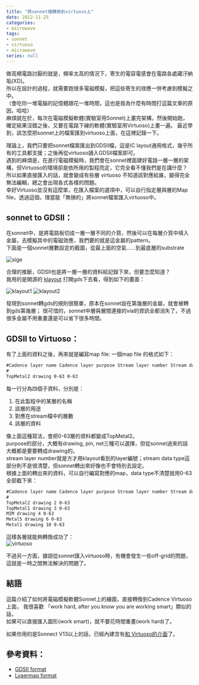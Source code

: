 ```yaml
---
title: "將sonnet檔轉換到virtuoso上"
date: 2012-11-25
categories:
- microwave
tags:
- sonnet
- virtuoso
- microwave
series: null
---
```


做高頻電路討厭的就是，頻率太高的情況下，寄生的電容電感會在電路各處藏汙納垢(XD)。  
所以在設計的過程，就需要跑很多電磁模擬，把這些寄生的效應一併考慮到模擬之中。  
（會吃你一堆電腦的記憶體跟花一堆時間，這也是我為什麼有時間打這篇文章的原因，哈哈）  
麻煩就在於，每次在電磁模擬軟體(實驗室用Sonnet)上畫完架構，然後開始跑，確定結果沒錯之後，又要在電路下線的軟體(實驗室用Virtuoso)上畫一遍。
最近學到，該怎麼把sonnet上的檔案匯到virtuoso上面，在這裡記錄一下。  
<!--more-->

理論上，我們只要把sonnet檔案匯出到GDSII檔，這是IC layout通用格式，幾乎所有的工具都支援；之後再從virtuoso讀入GDSII檔案即可。  
遇到的麻煩是，在進行電磁模擬時，我們會在sonnet裡面建好電路一層一層的架構，但Virtuoso的環境卻是依所用的製程而定，它完全看不懂我們是在講什麼？  
所以如果直接匯入的話，就會變成有些層 virtuoso 不知道該對應給誰，變得完全無法編輯，總之會出現各式各樣的問題。  
幸好Virtuoso並沒有這麼笨，在匯入檔案的選項中，可以自行指定層與層的Map file，透過這個，理當能「無損的」將sonnet檔案匯入virtuoso中。  

## sonnet to GDSII：  
在sonnet中，是將電路板切成一層一層不同的介質，然後可以在每層介質中填入金屬，去模擬其中的電磁效應，我們要的就是這金屬的pattern。  
下面是一個sonnet層數設定的截圖，從最上面的空氣……到最底層的substrate  

![sige](/images/posts/sonnet2virtuoso/sige.jpg)

合理的推斷，GDSII也是將一層一層的資料給記錄下來，但要怎麼知道？  
我用的是開源的 [klayout](https://www.klayout.de) 打開gds下去看，得到如下的畫面：  

![klayout1](/images/posts/sonnet2virtuoso/kl1.png)
![klayout2](/images/posts/sonnet2virtuoso/kl2.png)

發現到sonnet轉gds的規則很簡單，原本在sonnet設在第幾層的金屬，就會被轉到gds第幾層；
很可惜的，sonnet中層與層間連接的via的資訊全都消失了，不過很多金屬不用重畫還是可以省下很多時間。  

## GDSII to Virtuoso：  
有了上面的資料之後，再來就是編寫map file: 一個map file 的格式如下：  
```txt
#Cadence layer name Cadence layer purpose Stream layer number Stream data type
#
TopMetal2 drawing 0-63 0-63
```

每一行分為四個子資料，分別是：

1. 在此製程中的某層的名稱
2. 該層的用途
3. 對應在stream檔中的層數
4. 該層的資料  

像上面這種寫法，會把0-63層的資料都變成TopMetal2。  
purpose的部分，大概有drawing, pin, net三種可以選擇，但從sonnet過來的話大概都是要要轉成drawing的。  
stream layer number就是方才用klayout看到的layer編號；stream data type這部分則不是很清楚，但sonnet轉出來好像也不會特別去設定。  
根據上面的轉出來的資料，可以自行編寫對應的map，data type不清楚就用0-63全部截下來：  
```txt
#Cadence layer name Cadence layer purpose Stream layer number Stream data type
#
TopMetal2 drawing 2 0-63
TopMetal1 drawing 3 0-63
MIM drawing 4 0-63
Metal5 drawing 6 0-63
Metal1 drawing 10 0-63
```
這樣各層就能夠轉換成功了：  
![virtuoso](/images/posts/sonnet2virtuoso/virtuoso.png)

不過另一方面，據說從sonnet匯入virtuoso時，有機會發生一些off-grid的問題，這就是一時之間無法解決的問題了。  

## 結語
這篇介紹了如何將電磁模擬軟體Sonnet上的繪圖，直接轉換到Cadence Virtuoso上面，
我很喜歡 「work hard, after you know you are working smart」類似的話，  
如果可以直接匯入圖形(work smart)，就不要花時間重畫(work hard)了。  

如果你用的是Sonnect V13以上的話，已經內建含有[和 Virtuoso的介面](http://www.sonnetsoftware.com/products/sonnet-suites/ef_translators_cvbridge.html)了。

## 參考資料：  
* [GDSII format](http://www.buchanan1.net/stream_description.shtml)
* [Lyaermap format](http://www-bsac.eecs.berkeley.edu/~cadence/tools/layermap.html)
